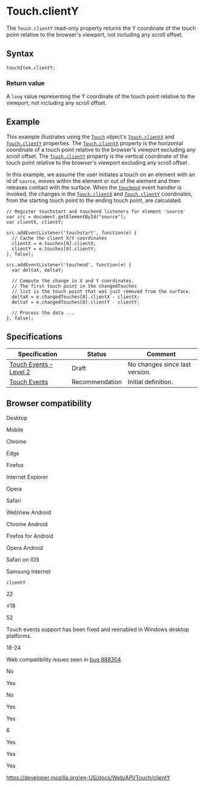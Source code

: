 Touch.clientY
=============

The `Touch.clientY` read-only property returns the Y coordinate of the touch point relative to the browser's viewport, not including any scroll offset.

Syntax
------

    touchItem.clientY;

### Return value

A `long` value representing the Y coordinate of the touch point relative to the viewport, not including any scroll offset.

Example
-------

This example illustrates using the [`Touch`](../touch) object's [`Touch.clientX`](clientx) and [`Touch.clientY`](clienty) properties. The [`Touch.clientX`](clientx) property is the horizontal coordinate of a touch point relative to the browser's viewport excluding any scroll offset. The [`Touch.clientY`](clienty) property is the vertical coordinate of the touch point relative to the browser's viewport excluding any scroll offset .

In this example, we assume the user initiates a touch on an element with an id of `source`, moves within the element or out of the element and then releases contact with the surface. When the [`touchend`](../element/touchend_event) event handler is invoked, the changes in the [`Touch.clientX`](clientx) and [`Touch.clientY`](clienty) coordinates, from the starting touch point to the ending touch point, are calculated.

    // Register touchstart and touchend listeners for element 'source'
    var src = document.getElementById("source");
    var clientX, clientY;

    src.addEventListener('touchstart', function(e) {
      // Cache the client X/Y coordinates
      clientX = e.touches[0].clientX;
      clientY = e.touches[0].clientY;
    }, false);

    src.addEventListener('touchend', function(e) {
      var deltaX, deltaY;

      // Compute the change in X and Y coordinates.
      // The first touch point in the changedTouches
      // list is the touch point that was just removed from the surface.
      deltaX = e.changedTouches[0].clientX - clientX;
      deltaY = e.changedTouches[0].clientY - clientY;

      // Process the data ...
    }, false);

Specifications
--------------

<table><thead><tr class="header"><th>Specification</th><th>Status</th><th>Comment</th></tr></thead><tbody><tr class="odd"><td><a href="https://w3c.github.io/touch-events/#dom-touch-clienty">Touch Events – Level 2</a></td><td><span class="spec-draft">Draft</span></td><td>No changes since last version.</td></tr><tr class="even"><td><a href="https://www.w3.org/TR/touch-events/#widl-Touch-clientY">Touch Events</a></td><td><span class="spec-rec">Recommendation</span></td><td>Initial definition.</td></tr></tbody></table>

Browser compatibility
---------------------

Desktop

Mobile

Chrome

Edge

Firefox

Internet Explorer

Opera

Safari

WebView Android

Chrome Android

Firefox for Android

Opera Android

Safari on IOS

Samsung Internet

`clientY`

22

≤18

52

Touch events support has been fixed and reenabled in Windows desktop platforms.

18-24

Web compatibility issues seen in [bug 888304](https://bugzil.la/888304).

No

Yes

No

Yes

Yes

6

Yes

Yes

Yes

<a href="https://developer.mozilla.org/en-US/docs/Web/API/Touch/clientY" class="_attribution-link">https://developer.mozilla.org/en-US/docs/Web/API/Touch/clientY</a>
